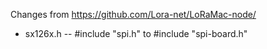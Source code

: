Changes from https://github.com/Lora-net/LoRaMac-node/

- sx126x.h 
-- #include "spi.h" to #include "spi-board.h"